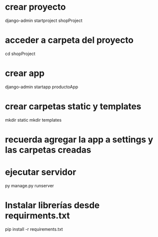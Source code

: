 # crear proyecto 
django-admin startproject shopProject
# acceder a carpeta del proyecto
cd shopProject
# crear app
django-admin startapp productoApp
# crear carpetas static y templates
mkdir static
mkdir templates
# recuerda agregar la app a settings y las carpetas creadas
# ejecutar servidor
py manage.py runserver

# Instalar librerías desde requirments.txt
pip install -r requirements.txt